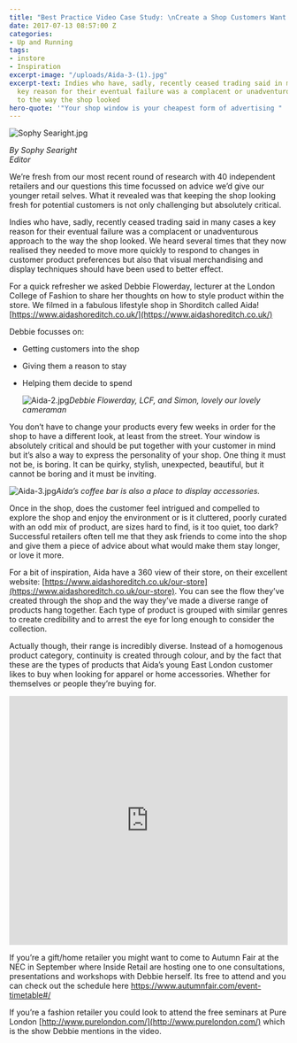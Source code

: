 ```yaml
---
title: "Best Practice Video Case Study: \nCreate a Shop Customers Want to Explore"
date: 2017-07-13 08:57:00 Z
categories:
- Up and Running
tags:
- instore
- Inspiration
excerpt-image: "/uploads/Aida-3-(1).jpg"
excerpt-text: Indies who have, sadly, recently ceased trading said in many cases a
  key reason for their eventual failure was a complacent or unadventurous approach
  to the way the shop looked
hero-quote: '"Your shop window is your cheapest form of advertising " '
---
```


![Sophy Searight.jpg](/uploads/Sophy%20Searight.jpg)

*By Sophy Searight* <br /> *Editor*

We’re fresh from our most recent round of research with 40 independent retailers and our questions this time focussed on advice we’d give our younger retail selves. What it revealed was  that keeping the shop looking fresh for potential customers is not only challenging but absolutely critical.

Indies who have, sadly, recently ceased trading said in many cases a key reason for their eventual failure was a complacent or unadventurous approach to the way the shop looked. We heard several times that they now realised they needed to move more quickly to respond to changes in customer product preferences but also that visual merchandising and display techniques should have been used to better effect.

For a quick refresher we asked Debbie Flowerday, lecturer at the London College of Fashion to share her thoughts on how to style product within the store. We filmed in a fabulous lifestyle shop in Shorditch called Aida! [https://www.aidashoreditch.co.uk/](https://www.aidashoreditch.co.uk/)

Debbie focusses on:

* Getting customers into the shop

* Giving them a reason to stay

* Helping them decide to spend

  ![Aida-2.jpg](/uploads/Aida-2.jpg)*Debbie Flowerday, LCF, and Simon, lovely our lovely cameraman*

You don’t have to change your products every few weeks in order for the shop to have a different look, at least from the street. Your window is absolutely critical and should be put together with your customer in mind but it’s also a way to express the personality of your shop. One thing it must not be, is boring. It can be quirky, stylish, unexpected, beautiful, but it cannot be boring and it must be inviting.

![Aida-3.jpg](/uploads/Aida-3.jpg)*Aida’s coffee bar is also a place to display accessories.*

Once in the shop, does the customer feel intrigued and compelled to explore the shop and enjoy the environment or is it cluttered, poorly curated with an odd mix of product, are sizes hard to find, is it too quiet, too dark? Successful retailers often tell me that they ask friends to come into the shop and give them a piece of advice about what would make them stay longer, or love it more.

For a bit of inspiration, Aida have a 360 view of their store, on their excellent website: [https://www.aidashoreditch.co.uk/our-store](https://www.aidashoreditch.co.uk/our-store). You can see the flow they’ve created through the shop and the way they’ve made a diverse range of products hang together. Each type of product is grouped with similar genres to create credibility and to arrest the eye for long enough to consider the collection.

Actually though, their range is incredibly diverse. Instead of a homogenous product category, continuity is created through colour, and by the fact that these are the types of products that Aida’s young East London customer likes to buy when looking for apparel or home accessories. Whether for themselves or people they’re buying for.

<iframe width="100%" height="450" src="https://www.youtube.com/embed/1NI4zETSrQs" frameborder="0" allowfullscreen></iframe>

If you’re a gift/home retailer you might want to come to Autumn Fair at the NEC in September where Inside Retail are hosting one to one consultations, presentations and workshops with Debbie herself. Its free to attend and you can check out the schedule here [https://www.autumnfair.com/event-timetable#/
](https://www.autumnfair.com/event-timetable#/)

If you’re a fashion retailer you could look to attend the free seminars at Pure London [http://www.purelondon.com/](http://www.purelondon.com/) which is the show Debbie mentions in the video.